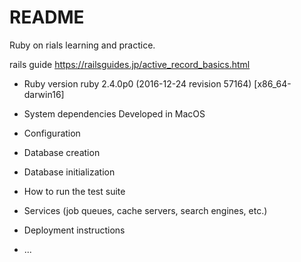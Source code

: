 # README
Ruby on rials learning and practice.

rails guide
https://railsguides.jp/active_record_basics.html

* Ruby version
ruby 2.4.0p0 (2016-12-24 revision 57164) [x86_64-darwin16]

* System dependencies
Developed in MacOS

* Configuration

* Database creation

* Database initialization

* How to run the test suite

* Services (job queues, cache servers, search engines, etc.)

* Deployment instructions

* ...
